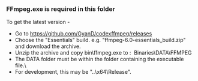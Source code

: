 ### FFmpeg.exe is required in this folder

To get the latest version -

* Go to https://github.com/GyanD/codexffmpeg/releases
* Choose the "Essentials" build. e.g. "ffmpeg-6.0-essentials_build.zip" and download the archive.
* Unzip the archive and copy bin\ffmpeg.exe to : &nbsp;Binaries\DATA\FFMPEG
* The DATA folder must be within the folder containing the executable file.\
* For development, this may be "..\x64\Release".



